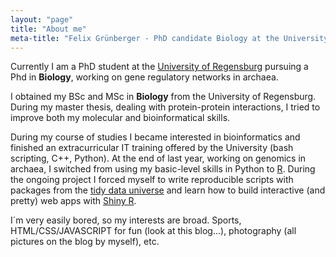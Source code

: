 ```yaml
---
layout: "page"
title: "About me"
meta-title: "Felix Grünberger - PhD candidate Biology at the University of Regensburg"
---
```


<div id="aboutme-section">

<p class="about-text">
<span class="fa fa-briefcase about-icon"></span>
  Currently I am a PhD student at the <a target="_blank" href = "http://www.uni-r.de/index.html.en">University of Regensburg</a> pursuing a Phd in <strong>Biology</strong>, working on gene regulatory networks in archaea. 
</p>

<p class="about-text">
<span class="fa fa-graduation-cap about-icon"></span>
I obtained my BSc and MSc in <strong>Biology</strong> from the University of Regensburg. During my master thesis, dealing with protein-protein interactions, I tried to improve both my molecular and bioinformatical skills. 
</p>

<p class="about-text">
<span class="fa fa-code about-icon"></span>
During my course of studies I became interested in bioinformatics and finished an extracurricular IT training offered by the University (bash scripting, C++, Python). At the end of last year, working on genomics in archaea, I switched from using my basic-level skills in Python to <a target="_blank" href = "https://www.r-project.org">R</a>. During the ongoing project I forced myself to write reproducible scripts with packages from the <a target="_blank" href = "https://cran.r-project.org/web/packages/tidyr/vignettes/tidy-data.html">tidy data universe</a> and learn how to build interactive (and pretty) web apps with <a target="_blank" href = "https://shiny.rstudio.com">Shiny R</a>.
</p>

<p class="about-text">
<span class="fa fa-heart about-icon"></span>
I´m very easily bored, so my interests are broad. Sports, HTML/CSS/JAVASCRIPT for fun (look at this blog...), photography (all pictures on the blog by myself), etc. 
</p>

